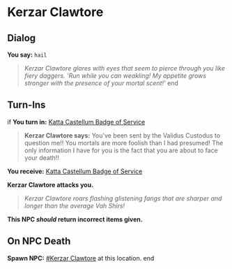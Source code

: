 # Kerzar Clawtore
## Dialog

**You say:** `hail`



>*Kerzar Clawtore glares with eyes that seem to pierce through you like fiery daggers.  'Run while you can weakling!  My appetite grows stronger with the presence of your mortal scent!'*
end

## Turn-Ins





if **You turn in:** [Katta Castellum Badge of Service](/item/31754)


>**Kerzar Clawtore says:** You've been sent by the Validus Custodus to question me!! You mortals are more foolish than I had presumed! The only information I have for you is the fact that you are about to face your death!!


 **You receive:**  [Katta Castellum Badge of Service](/item/31757) 


**Kerzar Clawtore attacks you.**


>*Kerzar Clawtore roars flashing glistening fangs that are sharper and longer than the average Vah Shirs!*

**This NPC *should* return incorrect items given.**

## On NPC Death

**Spawn NPC:**  [\#Kerzar Clawtore](/npc/172187) at this location.
end